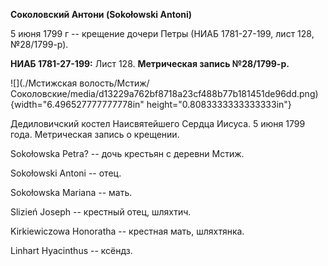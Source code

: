 **Соколовский Антони (Sokołowski Antoni)**

5 июня 1799 г -- крещение дочери Петры (НИАБ 1781-27-199, лист 128,
№28/1799-р).

**НИАБ 1781-27-199:** Лист 128. **Метрическая запись №28/1799-р.**

![](./Мстижская волость/Мстиж/Соколовские/media/d13229a762bf8718a23cf488b77b181451de96dd.png){width="6.496527777777778in"
height="0.8083333333333333in"}

Дедиловичский костел Наисвятейшего Сердца Иисуса. 5 июня 1799 года.
Метрическая запись о крещении.

Sokołowska Petra? -- дочь крестьян с деревни Мстиж.

Sokołowski Antoni -- отец.

Sokołowska Mariana -- мать.

Slizień Joseph -- крестный отец, шляхтич.

Kirkiewiczowa Honoratha -- крестная мать, шляхтянка.

Linhart Hyacinthus -- ксёндз.
